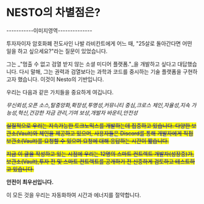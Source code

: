 # NESTO의 차별점은?

\-----------이미지영역--------------

투자자이자 암호화폐 전도사인 나발 라비칸트에게 어느 때, "25살로 돌아간다면 어떤 일을 하고 싶으세요?"라는 질문이 있었습니다.

그는 _"멈출 수 없고 검열 받지 않는 소셜 미디어 플랫폼."_을 개발하고 싶다고 대답했습니다. 다시 말해, 그는 권력과 검열보다는 과학과 코드를 중시하는 기술 플랫폼을 구현하고자 했습니다. 이것이 Nesto의 기반입니다.

우리는 다음과 같은 가치들을 중요하게 여깁니다.

_무신뢰성,오픈 소스,탈중앙화,확장성,투명성,커뮤니티 중심,크로스 체인,자율성,지속 가능성,혁신,건강한 자금 관리,기여 보상,개발자 바운티,안전성_

~~<mark style="color:blue;">실질적으로 우리는 지속가능한 토크노믹스를 개발하는데 집중하고 있습니다. 다양한 보관소(Vault)와 체인을 제공하고 있으며, 사용자들은 Discord를 통해 개발자에게 직접 보관소(Vault)를 요청할 수 있으며 요청에 대해 응답하는 시간이 짧습니다.</mark>~~

~~<mark style="color:blue;">지금 이 글을 작성하고 있는 시점에 우리는 12명의 스마트 컨트렉트 개발자(성장중)가,보관소(Vault),투자 전 및 스마트 컨트렉트를 공개하기 전 신중하게 검토하고 테스트하고 있습니다.</mark>~~

**안전이 최우선입니다.**

이 모든 것을 우리는 자동화하여 시간과 에너지를 절약합니다.

